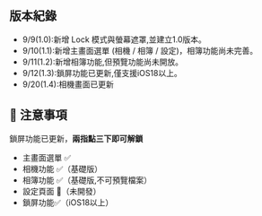 ## 版本紀錄
- 9/9(1.0):新增 Lock 模式與螢幕遮罩,並建立1.0版本。
- 9/10(1.1):新增主畫面選單 (相機 / 相簿 / 設定)，相簿功能尚未完善。
- 9/11(1.2):新增相簿功能,但預覽功能尚未開放。
- 9/12(1.3):鎖屏功能已更新,僅支援iOS18以上。
- 9/20(1.4):相機畫面已更新


## 📌 注意事項
鎖屏功能已更新，**兩指點三下即可解鎖**

- 主畫面選單 ✅
- 相機功能 ✅（基礎版）
- 相簿功能 ✅（基礎版,不可預覽檔案）
- 設定頁面 🚧（未開發）
- 鎖屏功能✅（iOS18以上）


